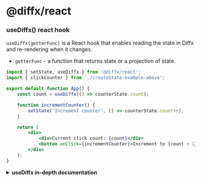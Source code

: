 <!-- replaceLine:# Diffx -->

# @diffx/react

<!-- end -->

<!-- prependSection:### watchState() -->

### useDiffx() react hook

`useDiffx(getterFunc)` is a React hook that enables reading the state in Diffx and re-rendering when it changes.

* `getterFunc` - a function that returns state or a projection of state.

```jsx
import { setState, useDiffx } from '@diffx/react';
import { clickCounter } from './createState-example-above';

export default function App() {
    const count = useDiffx(() => counterState.count);

    function incrementCounter() {
        setState('Increment counter', () => counterState.count++);
    }

    return (
        <div>
            <div>Current click count: {count}</div>
            <button onClick={incrementCounter}>Increment to {count + 1}</button>
        </div>
    );
}

```

<details>
  <summary><strong>useDiffx in-depth documentation</strong></summary>

`useDiffx(getterFunc, options)` is a React hook that enables reading the state in Diffx and re-rendering when it
changes.

* `getterFunc` - a function that returns state or a projection of state.
* `options` - an options object describing how the state should be watched

```jsx
import { setState, useDiffx } from '@diffx/react';
import { clickCounter } from './createState-example-above';

export default function App() {
    const count = useDiffx(
        () => counterState.count,
        {
            /**
             * Whether to start with emitting the current value of the getter.
             *
             * Default: `true`
             */
            emitInitialValue: true,
            /**
             * Whether to emit each change to the state during .setState (eachValueUpdate),
             * the current state after each .setState and .setState nested within it (eachSetState),
             * or to only emit the final state after the outer .setState function has finished running (setStateDone).
             *
             * This can be used to optimize rendering if there e.g. is a need to render every value as it updates in Diffx.
             *
             * Default: `setStateDone`
             */
            emitOn: 'eachSetState' | 'setStateDone' | 'eachValueUpdate',
            /**
             * Custom comparer function to decide if the state has changed.
             * Receives newValue and oldValue as arguments and should return `true` for changed
             * and `false` for no change.
             */
            hasChangedComparer: (newValue, oldValue) => true / false
        }
    );

    function incrementCounter() {
        setState('Increment counter', () => counterState.count++);
    }

    return (
        <div>
            <div>Current click count: {count}</div>
            <button onClick={incrementCounter}>Increment to {count + 1}</button>
        </div>
    );
}

```

</details>

<!-- end -->